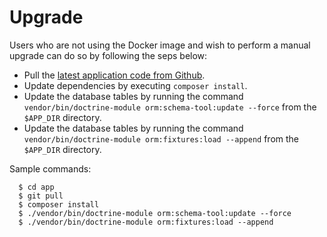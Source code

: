 # Upgrade

Users who are not using the Docker image and wish to perform a manual upgrade can do so by following the seps below:

* Pull the [latest application code from Github](https://github.com/vvaswani/jade/).
* Update dependencies by executing `composer install`.
* Update the database tables by running the command `vendor/bin/doctrine-module orm:schema-tool:update --force` from the `$APP_DIR` directory.
* Update the database tables by running the command `vendor/bin/doctrine-module orm:fixtures:load --append` from the `$APP_DIR` directory.

Sample commands:

      $ cd app
      $ git pull
      $ composer install
      $ ./vendor/bin/doctrine-module orm:schema-tool:update --force
      $ ./vendor/bin/doctrine-module orm:fixtures:load --append
